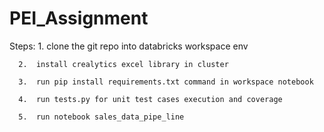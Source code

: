 # PEI_Assignment

Steps:
      1.  clone  the git repo into databricks workspace env
      
      2.  install crealytics excel library in cluster
      
      3.  run pip install requirements.txt command in workspace notebook
      
      4.  run tests.py for unit test cases execution and coverage
      
      5.  run notebook sales_data_pipe_line
      

      
